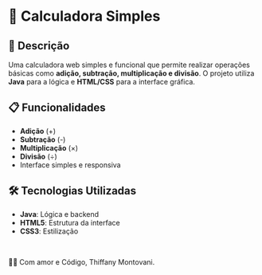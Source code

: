 <!DOCTYPE html>
<html lang="pt-BR">
<head>
    <meta charset="UTF-8">
    <meta name="viewport" content="width=device-width, initial-scale=1.0">
</head>
<body>
    <h1>🧮 Calculadora Simples</h1>
    <h2>🔖 Descrição</h2>
    <p>
        Uma calculadora web simples e funcional que permite realizar operações básicas como 
        <strong>adição, subtração, multiplicação e divisão</strong>.
        O projeto utiliza <strong>Java</strong> para a lógica e <strong>HTML/CSS</strong> para a interface gráfica.
    </p>
    <h2>📋 Funcionalidades</h2>
    <ul>
        <li><strong>Adição</strong> (+)</li>
        <li><strong>Subtração</strong> (-)</li>
        <li><strong>Multiplicação</strong> (×)</li>
        <li><strong>Divisão</strong> (÷)</li>
        <li>Interface simples e responsiva</li>
    </ul>
    <h2>🛠️ Tecnologias Utilizadas</h2>
    <ul>
        <li><strong>Java</strong>: Lógica e backend</li>
        <li><strong>HTML5</strong>: Estrutura da interface</li>
        <li><strong>CSS3</strong>: Estilização</li>
    </ul>
</body>
  <Br>
  <footer>
    <p>👩‍💻 Com amor e Código, Thiffany Montovani.</p>
  </footer>
</html>
   
